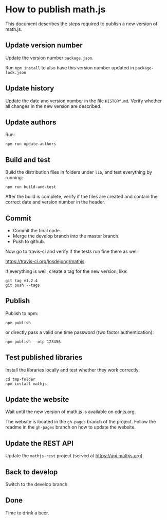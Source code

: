 # How to publish math.js

This document describes the steps required to publish a new version of math.js.


## Update version number

Update the version number `package.json`.

Run `npm install` to also have this version number updated in `package-lock.json`


## Update history

Update the date and version number in the file `HISTORY.md`. Verify whether all
changes in the new version are described.


## Update authors

Run:

    npm run update-authors


## Build and test

Build the distribution files in folders under `lib`, and test everything by running:

    npm run build-and-test

After the build is complete, verify if the files are created and contain the
correct date and version number in the header.


## Commit

- Commit the final code.
- Merge the develop branch into the master branch.
- Push to github.

Now go to travis-ci and verify if the tests run fine there as well:

  https://travis-ci.org/josdejong/mathjs

If everything is well, create a tag for the new version, like:

    git tag v1.2.4
    git push --tags


## Publish

Publish to npm:

    npm publish

or directly pass a valid one time password (two factor authentication):

    npm publish --otp 123456


## Test published libraries

Install the libraries locally and test whether they work correctly:

    cd tmp-folder
    npm install mathjs


## Update the website

Wait until the new version of math.js is available on cdnjs.org.

The website is located in the `gh-pages` branch of the project.
Follow the readme in the `gh-pages` branch on how to update the website.

## Update the REST API

Update the `mathjs-rest` project (served at https://api.mathjs.org).


## Back to develop

Switch to the develop branch


## Done

Time to drink a beer.

